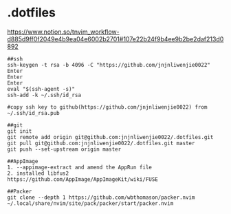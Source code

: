 # .dotfiles

https://www.notion.so/tnvim_workflow-d885d9ff0f2049e4b9ea04e6002b2701#107e22b24f9b4ee9b2be2daf213d0892
```
##ssh
ssh-keygen -t rsa -b 4096 -C "https://github.com/jnjnliwenjie0022"
Enter
Enter
Enter
eval "$(ssh-agent -s)"
ssh-add -k ~/.ssh/id_rsa

#copy ssh key to github(https://github.com/jnjnliwenjie0022) from ~/.ssh/id_rsa.pub
```
```
##git
git init
git remote add origin git@github.com:jnjnliwenjie0022/.dotfiles.git
git pull git@github.com:jnjnliwenjie0022/.dotfiles.git master
git push --set-upstream origin master
```
```
##AppImage
1. --appimage-extract and amend the AppRun file
2. installed libfus2
https://github.com/AppImage/AppImageKit/wiki/FUSE
```
```
##Packer
git clone --depth 1 https://github.com/wbthomason/packer.nvim  ~/.local/share/nvim/site/pack/packer/start/packer.nvim
```
